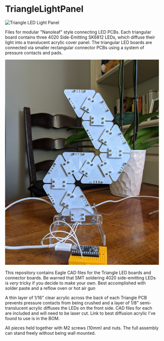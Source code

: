 # TriangleLightPanel
 
![Triangle LED Light Panel](Pictures/TriangleBoards.gif?raw=true "TriangleBoards")
 
Files for modular "Nanoleaf" style connecting LED PCBs. Each triangular board contains three 4020 Side-Emitting SK6812 LEDs, which diffuse their light into a translucent acrylic cover panel. The triangular LED boards are connected via smaller rectangular connector PCBs using a system of pressure contacts and pads. 

![Board Connectors](Pictures/BackView.jpg?raw=true)

This repository contains Eagle CAD files for the Triangle LED boards and connector boards. Be warned that SMT soldering 4020 side-emitting LEDs is *very* tricky if you decide to make your own. Best accomplished with solder paste and a reflow oven or hot air gun

A thin layer of 1/16" clear acrylic across the back of each Triangle PCB prevents pressure contacts from being crushed and a layer of 1/8" semi-translucent acrylic diffuses the LEDs on the front side. CAD files for each are included and will need to be laser cut. Link to best diffusion acrylic I've found to use is in the BOM.

All pieces held together with M2 screws (10mm) and nuts. The full assembly can stand freely without being wall mounted.
 
